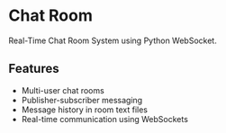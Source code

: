 # Chat Room
Real-Time Chat Room System using Python WebSocket.

## Features
- Multi-user chat rooms
- Publisher-subscriber messaging
- Message history in room text files
- Real-time communication using WebSockets
